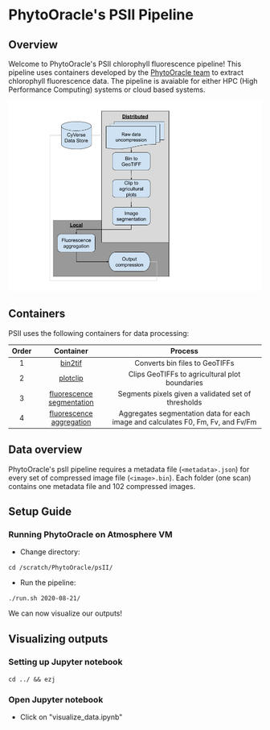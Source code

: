 # PhytoOracle's PSII Pipeline

## Overview
Welcome to PhytoOracle's PSII chlorophyll fluorescence pipeline! This pipeline uses containers developed by the [PhytoOracle team](https://github.com/phytooracle) to extract chlorophyll fluorescence data. The pipeline is avaiable for either HPC (High Performance Computing) systems or cloud based systems.

<p align="center">
    <img src="../pics/PSII_pipeline.png" />
<p>

## Containers
PSII uses the following containers for data processing:

|Order|Container|Process
|:-:|:-:|:-:|
1|[bin2tif](https://github.com/phytooracle/psii_bin_to_tif)|Converts bin files to GeoTIFFs|
2|[plotclip](https://github.com/phytooracle/rgb_flir_plot_clip_geojson)|Clips GeoTIFFs to agricultural plot boundaries|
3|[fluorescence segmentation](https://github.com/phytooracle/psii_segmentation)|Segments pixels given a validated set of thresholds|
4|[fluorescence aggregation](https://github.com/phytooracle/psii_fluorescence_aggregation)|Aggregates segmentation data for each image and calculates F0, Fm, Fv, and Fv/Fm|

## Data overview
PhytoOracle's psII pipeline requires a metadata file (`<metadata>.json`) for every set of compressed image file (`<image>.bin`). Each folder (one scan) contains one metadata file and 102 compressed images. 

## Setup Guide
### Running PhytoOracle on Atmosphere VM
- Change directory:
```
cd /scratch/PhytoOracle/psII/
```

- Run the pipeline:
```
./run.sh 2020-08-21/
```

We can now visualize our outputs!
## Visualizing outputs 
### Setting up Jupyter notebook
```
cd ../ && ezj
```

### Open Jupyter notebook 
- Click on "visualize_data.ipynb"
